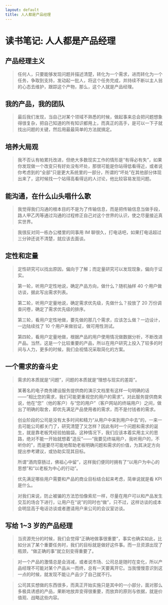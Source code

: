```yaml
---
layout: default
title: 人人都是产品经理
---
```


# 读书笔记: 人人都是产品经理


## 产品经理主义

> 任何人，只要能够发现问题并描述清楚，转化为一个需求，进而转化为一个任务，争取到支持，发动起一批人，将这个任务完成，并持续不断以主人翁的心态去维护，跟踪这个产物，那么，这个人就是产品经理。
>

## 我的产品，我的团队

> 最后我们发现，当自己对某个领域不熟悉的时候，做起事来总会把问题想象得很复杂，把自己知道的所有知识都用上，而真正的高手，是可以一下子就找出问题的关键，然后用最最简单的方法就搞定。
>

## 培养大局观

> 我不否认有帕累托改进，但绝大多数现实工作的情形是“有得必有失”，如果你发现做一个改变只有好处没有坏处，那很可能是你站得低看得近，或者说你考虑到的“全部”只是更大系统里的一部分，所谓的“坏处”在其他部分体现出来了，这时候找一个站得高看得远的人讨论，他比较容易发现问题。
>

## 能沟通，在什么山头唱什么歌

> 我觉得我们沟通的根本目的不是为了传输信息，而是把传输信息当做手段，路人甲乙丙等通过沟通的过程修正自己对这个世界的认识，使之尽量接近真实世界。
>



> 我很反对同一栋办公楼里的同事用 IM 聊很久，打电话吧，如果打电话超过三分钟还说不清楚，就应该去面谈。
>

## 定性和定量

> 定性研究可以找出原因，偏向于了解；而定量研究可以发现现象，偏向于证实。
>



> 第一轮，听用户定性地说，确定产品方向，做什么？随机抽样 40 个用户做访谈，据此写出需求列表。
>
> 第二轮，听用户定量地说，确定需求优先级，先做什么？投放了 20 万份调查问卷，确定了需求优先级的排序。
>
> 第三轮，看用户定性地做，要先做的那几个需求，应该怎么做？一边设计，一边陆续找了 10 个用户来做验证，做可用性测试。
>
> 第四轮，看用户定量地做，根据产品的用户使用情况做数据分析，不断改进产品。当然，这是一个比较重要的产品，所以在用户研究上投入了较多的时间与人力，更多的时候，我们会视情况采取简化的方案。
>

## 一个需求的奋斗史

> 需求的本质就是“问题”，问题的本质就是“理想与现实的差距”。
>



> 某著名的电子商务建设服务提供商的演示文档里有这样一句明确的话——“相比您的需求，我们可能更重视您的用户的需求”。对此服务提供商来说，他在“您”（他的客户）与“您的用户”（客户网站的终端用户）之间，做出了明确的取舍，即优先满足产品使用者的需求，而不是付钱者的需求。
>



> 创业阶段的公司是没有太多时间和精力“从用户中来到用户中去”的，一来一去可能公司都关门了，研究清楚了又怎样？因此有时一个问题和需求的诞生，就是靠老板凭经验拍脑袋。这种情况下，我们应该本着实用主义的思路，绝对不能一开始就想着“造反”——“我要见终端用户，我听用户的，不听你的”，而是要尽可能地帮助老板明确问题和需求的价值，为其决定方向提出参考建议，或协助实现其目标。
>
> 所谓“酒肉穿肠过，佛祖心中留”，这样我们便同时拥有了“以用户为中心的思想”和“以老板为中心的行动”。
>



> 优先满足哪些用户需要和产品的商业目标结合起来考虑，简单说就是看 KPI 是什么。
>



> 对我们来说，防止被骗的方法恐怕像索尼一样，尽量在用户可以和产品发生交互的场合下进行，让用户在“说”的同时也“做”，只不过，这样访谈的成本会明显高于电话访谈或者邀请用户来公司的会议室访谈。
>







## 写给 1~3 岁的产品经理

> 当资源充分的时候，我们会觉得“正确地做事很重要”，事实也确实如此，比如分派了某个重要任务时，我们的目标就是做好这件事。而一旦资源出现了瓶颈，“做正确的事”就立刻变得重要了。
>



> 对一个产品的激情总是会消减，或者说市场、公司总是随时在变化，所以产品经理不可能对某个产品从一而终，总有一天要离开它。当我慢慢意识到这一点的时候，就发现不能让产品少了自己就不行。
>



> 公司其实想做的东西很多，而真正开始实施只是其中的一小部分，面对那么多极具诱惑的产品，果断地放弃变得很重要，而放弃的原则与依据，就是价值观、战略这些内容。
>
